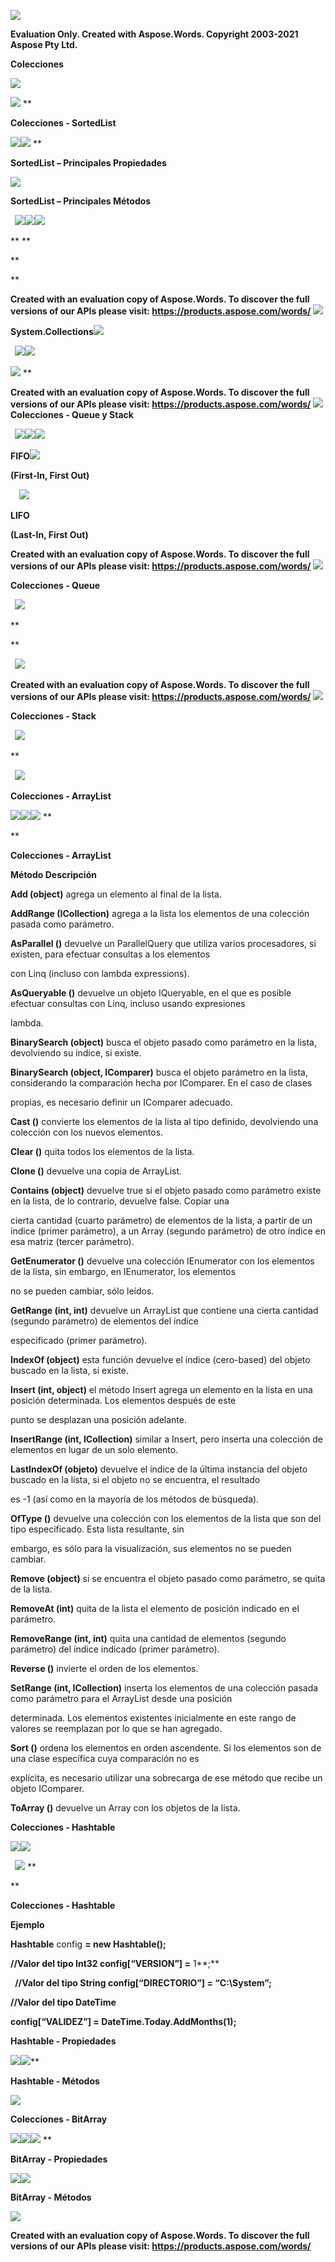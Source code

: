 ﻿![](0\_Resumen%20de%20Colecciones.001.png)

**Evaluation Only. Created with Aspose.Words. Copyright 2003-2021 Aspose Pty Ltd.**

**Colecciones**

![](0\_Resumen%20de%20Colecciones.002.png)

![](0\_Resumen%20de%20Colecciones.003.png)
**



**Colecciones - SortedList**

![](0\_Resumen%20de%20Colecciones.004.png)![](0\_Resumen%20de%20Colecciones.005.png)
**


**SortedList – Principales Propiedades**

![](0\_Resumen%20de%20Colecciones.006.png)




**SortedList – Principales Métodos**

` `**![](0\_Resumen%20de%20Colecciones.007.png)![](0\_Resumen%20de%20Colecciones.008.png)![](0\_Resumen%20de%20Colecciones.009.png)**

** 
**

**


** 

**Created with an evaluation copy of Aspose.Words. To discover the full versions of our APIs please visit: https://products.aspose.com/words/**
![](0\_Resumen%20de%20Colecciones.001.png)

**System.Collections![](0\_Resumen%20de%20Colecciones.010.png)**

` `![](0\_Resumen%20de%20Colecciones.011.png)![](0\_Resumen%20de%20Colecciones.012.png)



![](0\_Resumen%20de%20Colecciones.013.png)
**








**Created with an evaluation copy of Aspose.Words. To discover the full versions of our APIs please visit: https://products.aspose.com/words/**
![](0\_Resumen%20de%20Colecciones.001.png)**Colecciones - Queue y Stack**

` `![](0\_Resumen%20de%20Colecciones.014.png)![](0\_Resumen%20de%20Colecciones.015.png)![](0\_Resumen%20de%20Colecciones.016.png)




**FIFO![](0\_Resumen%20de%20Colecciones.017.png)**

**(First-In, First Out)**

`  `![](0\_Resumen%20de%20Colecciones.018.png)





**LIFO**

**(Last-In, First Out)**

**Created with an evaluation copy of Aspose.Words. To discover the full versions of our APIs please visit: https://products.aspose.com/words/**
![](0\_Resumen%20de%20Colecciones.001.png)

**Colecciones - Queue**

` `**![](0\_Resumen%20de%20Colecciones.019.png)**


**  


** 

` `**![](0\_Resumen%20de%20Colecciones.020.png)** 


**Created with an evaluation copy of Aspose.Words. To discover the full versions of our APIs please visit: https://products.aspose.com/words/**
![](0\_Resumen%20de%20Colecciones.001.png)

**Colecciones - Stack**

` `**![](0\_Resumen%20de%20Colecciones.021.png)**


**  



` `**![](0\_Resumen%20de%20Colecciones.022.png)**


**Colecciones - ArrayList**

![](0\_Resumen%20de%20Colecciones.015.png)![](0\_Resumen%20de%20Colecciones.023.png)![](0\_Resumen%20de%20Colecciones.024.png)
**

**


**Colecciones - ArrayList**

**Método Descripción**

**Add (object)** agrega un elemento al final de la lista.

**AddRange (ICollection)** agrega a la lista los elementos de una colección pasada como parámetro.

**AsParallel ()** devuelve un ParallelQuery que utiliza varios procesadores, si existen, para efectuar consultas a los elementos 

con Linq (incluso con lambda expressions).

**AsQueryable ()** devuelve un objeto IQueryable, en el que es posible efectuar consultas con Linq, incluso usando expresiones 

lambda.

**BinarySearch (object)** busca el objeto pasado como parámetro en la lista, devolviendo su índice, si existe.

**BinarySearch (object, IComparer)** busca el objeto parámetro en la lista, considerando la comparación hecha por IComparer. En el caso de clases 

propias, es necesario definir un IComparer adecuado.

**Cast <Tipo> ()** convierte los elementos de la lista al tipo definido, devolviendo una colección con los nuevos elementos.

**Clear ()** quita todos los elementos de la lista.

**Clone ()** devuelve una copia de ArrayList.

**Contains (object)** devuelve true si el objeto pasado como parámetro existe en la lista, de lo contrario, devuelve false. Copiar una 

cierta cantidad (cuarto parámetro) de elementos de la lista, a partir de un índice (primer parámetro), a un Array (segundo parámetro) de otro índice en esa matriz (tercer parámetro).

**GetEnumerator ()** devuelve una colección IEnumerator con los elementos de la lista, sin embargo, en IEnumerator, los elementos 

no se pueden cambiar, sólo leídos.

**GetRange (int, int)** devuelve un ArrayList que contiene una cierta cantidad (segundo parámetro) de elementos del índice 

especificado (primer parámetro).

**IndexOf (object)** esta función devuelve el índice (cero-based) del objeto buscado en la lista, si existe.

**Insert (int, object)** el método Insert agrega un elemento en la lista en una posición determinada. Los elementos después de este 

punto se desplazan una posición adelante.

**InsertRange (int, ICollection)** similar a Insert, pero inserta una colección de elementos en lugar de un solo elemento.

**LastIndexOf (objeto)** devuelve el índice de la última instancia del objeto buscado en la lista, si el objeto no se encuentra, el resultado 

es -1 (así como en la mayoría de los métodos de búsqueda).

**OfType <Tipo> ()** devuelve una colección con los elementos de la lista que son del tipo especificado. Esta lista resultante, sin 

embargo, es sólo para la visualización, sus elementos no se pueden cambiar.

**Remove (object)** si se encuentra el objeto pasado como parámetro, se quita de la lista.

**RemoveAt (int)** quita de la lista el elemento de posición indicado en el parámetro.

**RemoveRange (int, int)** quita una cantidad de elementos (segundo parámetro) del índice indicado (primer parámetro).

**Reverse ()** invierte el orden de los elementos.

**SetRange (int, ICollection)** inserta los elementos de una colección pasada como parámetro para el ArrayList desde una posición 

determinada. Los elementos existentes inicialmente en este rango de valores se reemplazan por lo que se han agregado.

**Sort ()** ordena los elementos en orden ascendente. Si los elementos son de una clase específica cuya comparación no es 

explícita, es necesario utilizar una sobrecarga de ese método que recibe un objeto IComparer.

**ToArray ()** devuelve un Array con los objetos de la lista.

**Colecciones - Hashtable**

![](0\_Resumen%20de%20Colecciones.025.png)![](0\_Resumen%20de%20Colecciones.026.png)

` `**![](0\_Resumen%20de%20Colecciones.027.png)** 
**

**


**Colecciones - Hashtable**

**Ejemplo**

**Hashtable** config **= new Hashtable();**

**//Valor del tipo Int32 config[“**VERSION**”] =** 1**;**

` `**//Valor del tipo String config[“**DIRECTORIO**”] = “C:\\System”;**

**//Valor del tipo DateTime**

**config[“**VALIDEZ**”] = DateTime.Today.AddMonths(**1**);** 

**Hashtable - Propiedades**

![](0\_Resumen%20de%20Colecciones.028.png)![](0\_Resumen%20de%20Colecciones.029.png)** 

**Hashtable - Métodos**

![](0\_Resumen%20de%20Colecciones.030.png)





**Colecciones - BitArray**

![](0\_Resumen%20de%20Colecciones.015.png)![](0\_Resumen%20de%20Colecciones.023.png)![](0\_Resumen%20de%20Colecciones.024.png)
**


**BitArray - Propiedades**

![](0\_Resumen%20de%20Colecciones.031.png)![](0\_Resumen%20de%20Colecciones.032.png)


**BitArray - Métodos**

![](0\_Resumen%20de%20Colecciones.030.png)





**Created with an evaluation copy of Aspose.Words. To discover the full versions of our APIs please visit: https://products.aspose.com/words/**
